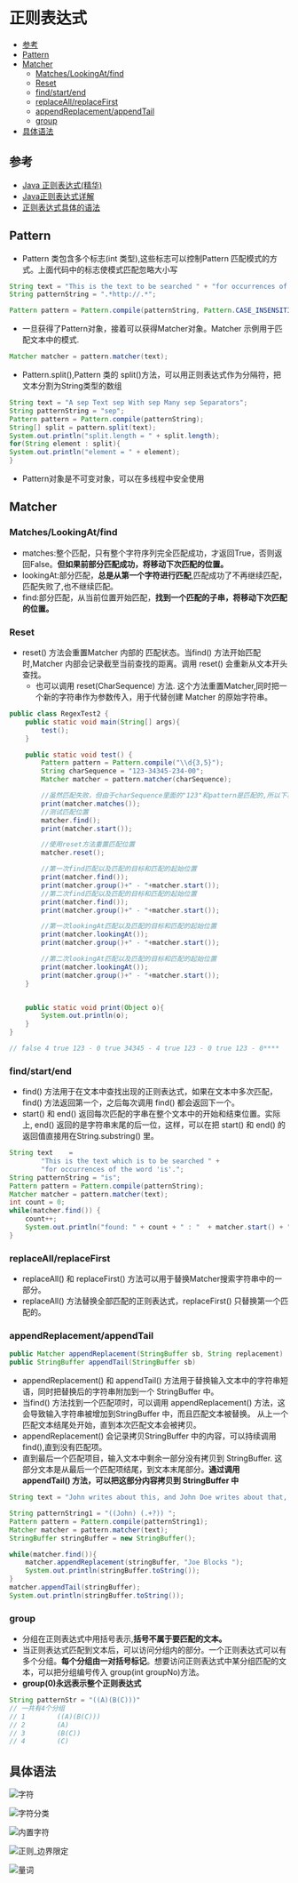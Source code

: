 # 正则表达式

- [参考](#参考)
- [Pattern](#pattern)
- [Matcher](#matcher)
    - [Matches/LookingAt/find](#matcheslookingatfind)
    - [Reset](#reset)
    - [find/start/end](#findstartend)
    - [replaceAll/replaceFirst](#replaceallreplacefirst)
    - [appendReplacement/appendTail](#appendreplacementappendtail)
    - [group](#group)
- [具体语法](#具体语法)

## 参考

- [Java 正则表达式(精华)](http://www.jianshu.com/p/984b5e31868e)
- [Java正则表达式详解](http://www.jianshu.com/p/169b19aaebb0)
- [正则表达式具体的语法](http://tool.oschina.net/apidocs/apidoc?api=jdk-zh)

## Pattern

- Pattern 类包含多个标志(int 类型),这些标志可以控制Pattern 匹配模式的方式。上面代码中的标志使模式匹配忽略大小写

```java
String text = "This is the text to be searched " + "for occurrences of the http:// pattern.";
String patternString = ".*http://.*";

Pattern pattern = Pattern.compile(patternString, Pattern.CASE_INSENSITIVE);
```

- 一旦获得了Pattern对象，接着可以获得Matcher对象。Matcher 示例用于匹配文本中的模式.

```java
Matcher matcher = pattern.matcher(text);
```

- Pattern.split(),Pattern 类的 split()方法，可以用正则表达式作为分隔符，把文本分割为String类型的数组

```java
String text = "A sep Text sep With sep Many sep Separators";
String patternString = "sep";
Pattern pattern = Pattern.compile(patternString);
String[] split = pattern.split(text);
System.out.println("split.length = " + split.length);
for(String element : split){
System.out.println("element = " + element);
}
```

- Pattern对象是不可变对象，可以在多线程中安全使用

## Matcher

### Matches/LookingAt/find

- matches:整个匹配，只有整个字符序列完全匹配成功，才返回True，否则返回False。**但如果前部分匹配成功，将移动下次匹配的位置。**
- lookingAt:部分匹配，**总是从第一个字符进行匹配**,匹配成功了不再继续匹配，匹配失败了,也不继续匹配。
- find:部分匹配，从当前位置开始匹配，**找到一个匹配的子串，将移动下次匹配的位置。**

### Reset

- reset() 方法会重置Matcher 内部的 匹配状态。当find() 方法开始匹配时,Matcher 内部会记录截至当前查找的距离。调用 reset() 会重新从文本开头查找。
   - 也可以调用 reset(CharSequence) 方法. 这个方法重置Matcher,同时把一个新的字符串作为参数传入，用于代替创建 Matcher 的原始字符串。

```java
public class RegexTest2 {
    public static void main(String[] args){
        test();
    }

    public static void test() {
        Pattern pattern = Pattern.compile("\\d{3,5}");
        String charSequence = "123-34345-234-00";
        Matcher matcher = pattern.matcher(charSequence);

        //虽然匹配失败，但由于charSequence里面的"123"和pattern是匹配的,所以下次的匹配从位置4开始
        print(matcher.matches());
        //测试匹配位置
        matcher.find();
        print(matcher.start());

        //使用reset方法重置匹配位置
        matcher.reset();

        //第一次find匹配以及匹配的目标和匹配的起始位置
        print(matcher.find());
        print(matcher.group()+" - "+matcher.start());
        //第二次find匹配以及匹配的目标和匹配的起始位置
        print(matcher.find());
        print(matcher.group()+" - "+matcher.start());

        //第一次lookingAt匹配以及匹配的目标和匹配的起始位置
        print(matcher.lookingAt());
        print(matcher.group()+" - "+matcher.start());

        //第二次lookingAt匹配以及匹配的目标和匹配的起始位置
        print(matcher.lookingAt());
        print(matcher.group()+" - "+matcher.start());
    }


    public static void print(Object o){
        System.out.println(o);
    }
}

// false 4 true 123 - 0 true 34345 - 4 true 123 - 0 true 123 - 0****
```

### find/start/end

- find() 方法用于在文本中查找出现的正则表达式，如果在文本中多次匹配，find() 方法返回第一个，之后每次调用 find() 都会返回下一个。
- start() 和 end() 返回每次匹配的字串在整个文本中的开始和结束位置。实际上, end() 返回的是字符串末尾的后一位，这样，可以在把 start() 和 end() 的返回值直接用在String.substring() 里。

```java
String text    =
        "This is the text which is to be searched " +
        "for occurrences of the word 'is'.";
String patternString = "is";
Pattern pattern = Pattern.compile(patternString);
Matcher matcher = pattern.matcher(text);
int count = 0;
while(matcher.find()) {
    count++;
    System.out.println("found: " + count + " : "  + matcher.start() + " - " + matcher.end());
}
```

### replaceAll/replaceFirst

- replaceAll() 和 replaceFirst() 方法可以用于替换Matcher搜索字符串中的一部分。
- replaceAll() 方法替换全部匹配的正则表达式，replaceFirst() 只替换第一个匹配的。

### appendReplacement/appendTail

```java
public Matcher appendReplacement(StringBuffer sb, String replacement)
public StringBuffer appendTail(StringBuffer sb)
```

- appendReplacement() 和 appendTail() 方法用于替换输入文本中的字符串短语，同时把替换后的字符串附加到一个 StringBuffer 中。
- 当find() 方法找到一个匹配项时，可以调用 appendReplacement() 方法，这会导致输入字符串被增加到StringBuffer 中，而且匹配文本被替换。 从上一个匹配文本结尾处开始，直到本次匹配文本会被拷贝。
- appendReplacement() 会记录拷贝StringBuffer 中的内容，可以持续调用find(),直到没有匹配项。
- 直到最后一个匹配项目，输入文本中剩余一部分没有拷贝到 StringBuffer. 这部分文本是从最后一个匹配项结尾，到文本末尾部分。**通过调用 appendTail() 方法，可以把这部分内容拷贝到 StringBuffer 中**

```java
String text = "John writes about this, and John Doe writes about that, and John Wayne writes about everything.";

String patternString1 = "((John) (.+?)) ";
Pattern pattern = Pattern.compile(patternString1);
Matcher matcher = pattern.matcher(text);
StringBuffer stringBuffer = new StringBuffer();

while(matcher.find()){
    matcher.appendReplacement(stringBuffer, "Joe Blocks ");
    System.out.println(stringBuffer.toString());
}
matcher.appendTail(stringBuffer);
System.out.println(stringBuffer.toString());

```

### group

- 分组在正则表达式中用括号表示,**括号不属于要匹配的文本。**
- 当正则表达式匹配到文本后，可以访问分组内的部分。一个正则表达式可以有多个分组。**每个分组由一对括号标记**。想要访问正则表达式中某分组匹配的文本，可以把分组编号传入 group(int groupNo)方法。
- **group(0)永远表示整个正则表达式**

```java
String patternStr = "((A)(B(C)))"
// 一共有4个分组
// 1        ((A)(B(C)))
// 2        (A)
// 3        (B(C))
// 4        (C)
```

## 具体语法

![字符](./../../image-resources/regex/正则_字符.png)

![字符分类](./../../image-resources/regex/正则_字符分类.png)

![内置字符](./../../image-resources/regex/正则_内置字符.png)

![正则_边界限定](./../../image-resources/regex/正则_边界限定.png)

![量词](./../../image-resources/regex/正则_量词.png)